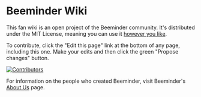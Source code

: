 # Beeminder Wiki

This fan wiki is an open project of the Beeminder community.
It's distributed under the MIT License, meaning you can use it
[however you like][1].

To contribute, click the "Edit this page" link at the bottom of any page,
including this one. Make your edits and then click the green "Propose
changes" button.

[![Contributors][3]][2]

For information on the people who created Beeminder, visit Beeminder's
[About Us][4] page.

[1]: https://github.com/narthur/beeminder-wiki/blob/master/LICENSE "The MIT license is the one that says you're free to copy it, modify it, use it for any purpose you like, even commercial use, just that there's no warranty or anything"

[2]: https://github.com/narthur/beeminder-wiki/graphs/contributors "Heart-eyes emoji"

[3]: https://contrib.rocks/image?repo=narthur/beeminder-wiki

[4]: https://www.beeminder.com/aboutus "Fun fact: that page shows how many total hours they've each spent working on Beeminder"
